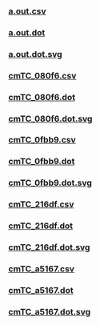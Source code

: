 ### [a.out.csv](a.out.csv)
### [a.out.dot](a.out.dot)
### [a.out.dot.svg](a.out.dot.svg)
### [cmTC_080f6.csv](cmTC_080f6.csv)
### [cmTC_080f6.dot](cmTC_080f6.dot)
### [cmTC_080f6.dot.svg](cmTC_080f6.dot.svg)
### [cmTC_0fbb9.csv](cmTC_0fbb9.csv)
### [cmTC_0fbb9.dot](cmTC_0fbb9.dot)
### [cmTC_0fbb9.dot.svg](cmTC_0fbb9.dot.svg)
### [cmTC_216df.csv](cmTC_216df.csv)
### [cmTC_216df.dot](cmTC_216df.dot)
### [cmTC_216df.dot.svg](cmTC_216df.dot.svg)
### [cmTC_a5167.csv](cmTC_a5167.csv)
### [cmTC_a5167.dot](cmTC_a5167.dot)
### [cmTC_a5167.dot.svg](cmTC_a5167.dot.svg)
